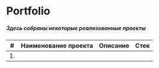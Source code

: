 # Portfolio 
##### Здесь собраны некоторые реализованные проекты


|   #    |   Наименование проекта   |         Описание          |            Стек          |
|--------|--------------------------|---------------------------|--------------------------|
|   1.   |
